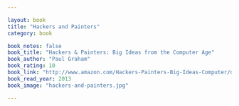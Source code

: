 ```yaml
---

layout: book
title: "Hackers and Painters"
category: book

book_notes: false
book_title: "Hackers & Painters: Big Ideas from the Computer Age"
book_author: "Paul Graham"
book_rating: 10
book_link: "http://www.amazon.com/Hackers-Painters-Big-Ideas-Computer/dp/1449389554/"
book_read_year: 2013
book_image: "hackers-and-painters.jpg"

---
```

